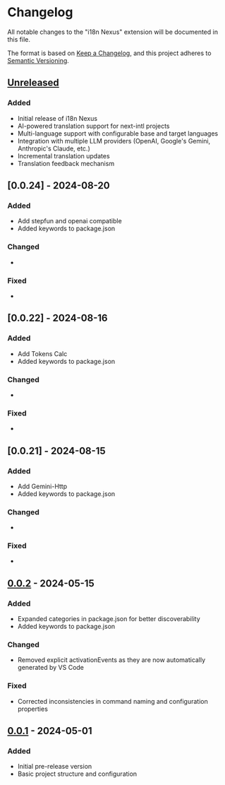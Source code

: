 # Changelog

All notable changes to the "i18n Nexus" extension will be documented in this file.

The format is based on [Keep a Changelog](https://keepachangelog.com/en/1.0.0/),
and this project adheres to [Semantic Versioning](https://semver.org/spec/v2.0.0.html).

## [Unreleased]

### Added
- Initial release of i18n Nexus
- AI-powered translation support for next-intl projects
- Multi-language support with configurable base and target languages
- Integration with multiple LLM providers (OpenAI, Google's Gemini, Anthropic's Claude, etc.)
- Incremental translation updates
- Translation feedback mechanism




## [0.0.24] - 2024-08-20

### Added
- Add stepfun and openai compatible
- Added keywords to package.json

### Changed
- 

### Fixed
- 


## [0.0.22] - 2024-08-16

### Added
- Add Tokens Calc
- Added keywords to package.json

### Changed
- 

### Fixed
- 


## [0.0.21] - 2024-08-15

### Added
- Add Gemini-Http
- Added keywords to package.json

### Changed
- 

### Fixed
- 

## [0.0.2] - 2024-05-15

### Added
- Expanded categories in package.json for better discoverability
- Added keywords to package.json

### Changed
- Removed explicit activationEvents as they are now automatically generated by VS Code

### Fixed
- Corrected inconsistencies in command naming and configuration properties

## [0.0.1] - 2024-05-01

### Added
- Initial pre-release version
- Basic project structure and configuration

[Unreleased]: https://github.com/iaiuse/i18n-nexus/compare/v0.0.2...HEAD
[0.0.2]: https://github.com/iaiuse/i18n-nexus/compare/v0.0.1...v0.0.2
[0.0.1]: https://github.com/iaiuse/i18n-nexus/releases/tag/v0.0.1